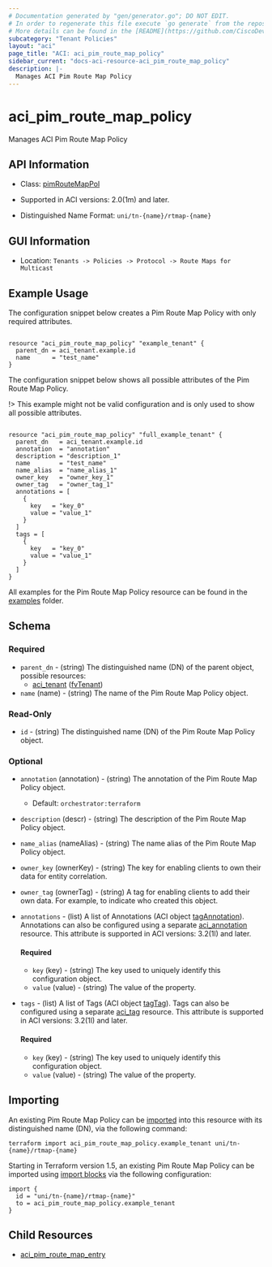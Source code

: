 ```yaml
---
# Documentation generated by "gen/generator.go"; DO NOT EDIT.
# In order to regenerate this file execute `go generate` from the repository root.
# More details can be found in the [README](https://github.com/CiscoDevNet/terraform-provider-aci/blob/master/README.md).
subcategory: "Tenant Policies"
layout: "aci"
page_title: "ACI: aci_pim_route_map_policy"
sidebar_current: "docs-aci-resource-aci_pim_route_map_policy"
description: |-
  Manages ACI Pim Route Map Policy
---
```


# aci_pim_route_map_policy #

Manages ACI Pim Route Map Policy



## API Information ##

* Class: [pimRouteMapPol](https://pubhub.devnetcloud.com/media/model-doc-latest/docs/app/index.html#/objects/pimRouteMapPol/overview)

* Supported in ACI versions: 2.0(1m) and later.

* Distinguished Name Format: `uni/tn-{name}/rtmap-{name}`

## GUI Information ##

* Location: `Tenants -> Policies -> Protocol -> Route Maps for Multicast`

## Example Usage ##

The configuration snippet below creates a Pim Route Map Policy with only required attributes.

```hcl

resource "aci_pim_route_map_policy" "example_tenant" {
  parent_dn = aci_tenant.example.id
  name      = "test_name"
}

```
The configuration snippet below shows all possible attributes of the Pim Route Map Policy.

!> This example might not be valid configuration and is only used to show all possible attributes.

```hcl

resource "aci_pim_route_map_policy" "full_example_tenant" {
  parent_dn   = aci_tenant.example.id
  annotation  = "annotation"
  description = "description_1"
  name        = "test_name"
  name_alias  = "name_alias_1"
  owner_key   = "owner_key_1"
  owner_tag   = "owner_tag_1"
  annotations = [
    {
      key   = "key_0"
      value = "value_1"
    }
  ]
  tags = [
    {
      key   = "key_0"
      value = "value_1"
    }
  ]
}

```

All examples for the Pim Route Map Policy resource can be found in the [examples](https://github.com/CiscoDevNet/terraform-provider-aci/tree/master/examples/resources/aci_pim_route_map_policy) folder.

## Schema ##

### Required ###

* `parent_dn` - (string) The distinguished name (DN) of the parent object, possible resources:
  - [aci_tenant](https://registry.terraform.io/providers/CiscoDevNet/aci/latest/docs/resources/tenant) ([fvTenant](https://pubhub.devnetcloud.com/media/model-doc-latest/docs/app/index.html#/objects/fvTenant/overview))
* `name` (name) - (string) The name of the Pim Route Map Policy object.

### Read-Only ###

* `id` - (string) The distinguished name (DN) of the Pim Route Map Policy object.

### Optional ###

* `annotation` (annotation) - (string) The annotation of the Pim Route Map Policy object.
  - Default: `orchestrator:terraform`
* `description` (descr) - (string) The description of the Pim Route Map Policy object.
* `name_alias` (nameAlias) - (string) The name alias of the Pim Route Map Policy object.
* `owner_key` (ownerKey) - (string) The key for enabling clients to own their data for entity correlation.
* `owner_tag` (ownerTag) - (string) A tag for enabling clients to add their own data. For example, to indicate who created this object.
* `annotations` - (list) A list of Annotations (ACI object [tagAnnotation](https://pubhub.devnetcloud.com/media/model-doc-latest/docs/app/index.html#/objects/tagAnnotation/overview)). Annotations can also be configured using a separate [aci_annotation](https://registry.terraform.io/providers/CiscoDevNet/aci/latest/docs/resources/annotation) resource. This attribute is supported in ACI versions: 3.2(1l) and later.
  #### Required ####
  
    * `key` (key) - (string) The key used to uniquely identify this configuration object.
    * `value` (value) - (string) The value of the property.
* `tags` - (list) A list of Tags (ACI object [tagTag](https://pubhub.devnetcloud.com/media/model-doc-latest/docs/app/index.html#/objects/tagTag/overview)). Tags can also be configured using a separate [aci_tag](https://registry.terraform.io/providers/CiscoDevNet/aci/latest/docs/resources/tag) resource. This attribute is supported in ACI versions: 3.2(1l) and later.
  #### Required ####
  
    * `key` (key) - (string) The key used to uniquely identify this configuration object.
    * `value` (value) - (string) The value of the property.

## Importing

An existing Pim Route Map Policy can be [imported](https://www.terraform.io/docs/import/index.html) into this resource with its distinguished name (DN), via the following command:

```
terraform import aci_pim_route_map_policy.example_tenant uni/tn-{name}/rtmap-{name}
```

Starting in Terraform version 1.5, an existing Pim Route Map Policy can be imported
using [import blocks](https://developer.hashicorp.com/terraform/language/import) via the following configuration:

```
import {
  id = "uni/tn-{name}/rtmap-{name}"
  to = aci_pim_route_map_policy.example_tenant
}
```

## Child Resources
  
  - [aci_pim_route_map_entry](https://registry.terraform.io/providers/CiscoDevNet/aci/latest/docs/resources/pim_route_map_entry)